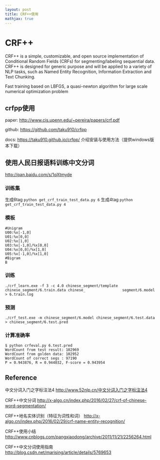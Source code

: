 ```yaml
---
layout: post
title: CRF++使用
mathjax: true
---
```


# CRF++

CRF++ is a simple, customizable, and open source implementation of Conditional Random Fields (CRFs) for segmenting/labeling sequential data. CRF++ is designed for generic purpose and will be applied to a variety of NLP tasks, such as Named Entity Recognition, Information Extraction and Text Chunking.

Fast training based on LBFGS, a quasi-newton algorithm for large scale numerical optimization problem

## crfpp使用

paper: http://www.cis.upenn.edu/~pereira/papers/crf.pdf

github: https://github.com/taku910/crfpp

docs:   https://taku910.github.io/crfpp/ 介绍安装与使用方法（提供windows版本下载）

## 使用人民日报语料训练中文分词

http://pan.baidu.com/s/1qXtmyde

### 训练集
生成6tag
`python get_crf_train_test_data.py 6`
生成4tag
`python get_crf_train_test_data.py 4`

### 模板

    #Unigram
    U00:%x[-1,0]
    U01:%x[0,0]
    U02:%x[1,0]
    U03:%x[-1,0]/%x[0,0]
    U04:%x[0,0]/%x[1,0]
    U05:%x[-1,0]/%x[1,0]
    #Bigram
    B

### 训练

`./crf_learn.exe -f 3 -c 4.0 chinese_segment/template chinese_segment/6.train.data chinese_                 segment/6.model > 6.train.log`

### 预测

`./crf_test.exe -m chinese_segment/6.model chinese_segment/6.test.data > chinese_segment/6.test.pred`

### 计算准确率

    $ python crfeval.py 6.test.pred
    WordCount from test result: 102969
    WordCount from golden data: 102952
    WordCount of correct segs : 97190
    P = 0.943876, R = 0.944032, F-score = 0.943954

## Reference

中文分词入门之字标注法4
http://www.52nlp.cn/中文分词入门之字标注法4

CRF++中文分词
http://x-algo.cn/index.php/2016/02/27/crf-of-chinese-word-segmentation/

CRF++地名实体识别（特征为词性和词）
http://x-algo.cn/index.php/2016/02/29/crf-name-entity-recognition/

CRF++使用小结
http://www.cnblogs.com/pangxiaodong/archive/2011/11/21/2256264.html

CRF++中文分词使用指南
http://blog.csdn.net/marising/article/details/5769653
